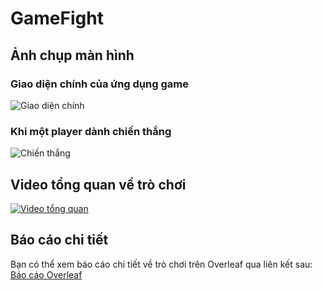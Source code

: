 # GameFight

## Ảnh chụp màn hình

### Giao diện chính của ứng dụng game
![Giao diện chính](https://github.com/sinh1011/gamefight/assets/114125408/898577db-a84a-413c-a9bd-83ec44577cb3)

### Khi một player dành chiến thắng
![Chiến thắng](https://github.com/sinh1011/gamefight/assets/114125408/262e3c80-1e91-4009-a980-79a871f733ae)

## Video tổng quan về trò chơi
[![Video tổng quan](https://github.com/sinh1011/gamefight/assets/114125408/b4beba38-6b66-49d0-828c-8c709b0c268b)](https://github.com/sinh1011/gamefight/assets/114125408/b4beba38-6b66-49d0-828c-8c709b0c268b)

## Báo cáo chi tiết
Bạn có thể xem báo cáo chi tiết về trò chơi trên Overleaf qua liên kết sau: [Báo cáo Overleaf](https://www.overleaf.com/read/dsqphcbkpjhz#fe234a)

